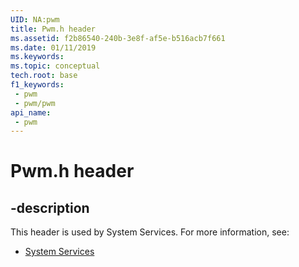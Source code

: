 ```yaml
---
UID: NA:pwm
title: Pwm.h header
ms.assetid: f2b86540-240b-3e8f-af5e-b516acb7f661
ms.date: 01/11/2019
ms.keywords: 
ms.topic: conceptual
tech.root: base
f1_keywords:
 - pwm
 - pwm/pwm
api_name:
 - pwm
---
```


# Pwm.h header


## -description

This header is used by System Services. For more information, see:

- [System Services](../_base/index.md)

